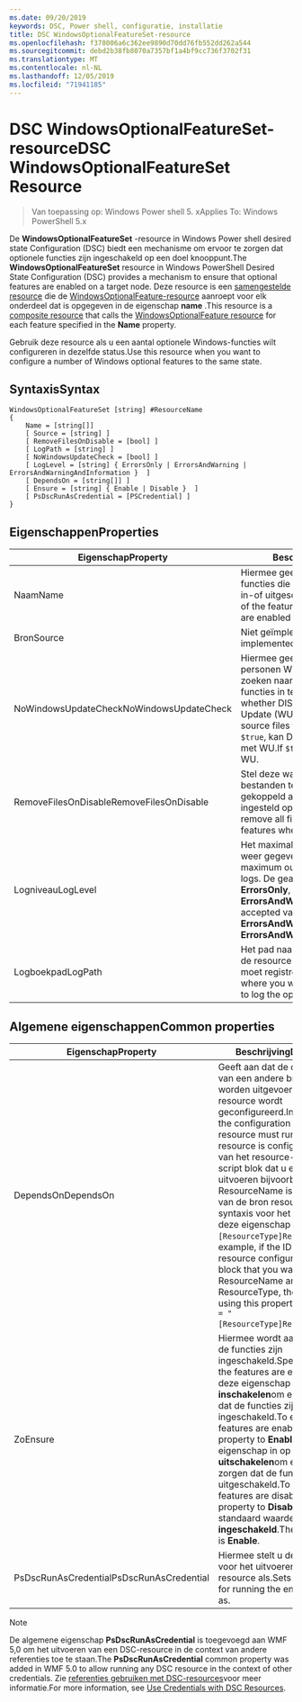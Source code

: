 ```yaml
---
ms.date: 09/20/2019
keywords: DSC, Power shell, configuratie, installatie
title: DSC WindowsOptionalFeatureSet-resource
ms.openlocfilehash: f378006a6c362ee9890d70dd76fb552dd262a544
ms.sourcegitcommit: debd2b38fb8070a7357bf1a4bf9cc736f3702f31
ms.translationtype: MT
ms.contentlocale: nl-NL
ms.lasthandoff: 12/05/2019
ms.locfileid: "71941185"
---
```

# <a name="dsc-windowsoptionalfeatureset-resource"></a><span data-ttu-id="3e094-103">DSC WindowsOptionalFeatureSet-resource</span><span class="sxs-lookup"><span data-stu-id="3e094-103">DSC WindowsOptionalFeatureSet Resource</span></span>

> <span data-ttu-id="3e094-104">Van toepassing op: Windows Power shell 5. x</span><span class="sxs-lookup"><span data-stu-id="3e094-104">Applies To: Windows PowerShell 5.x</span></span>

<span data-ttu-id="3e094-105">De **WindowsOptionalFeatureSet** -resource in Windows Power shell desired state Configuration (DSC) biedt een mechanisme om ervoor te zorgen dat optionele functies zijn ingeschakeld op een doel knooppunt.</span><span class="sxs-lookup"><span data-stu-id="3e094-105">The **WindowsOptionalFeatureSet** resource in Windows PowerShell Desired State Configuration (DSC) provides a mechanism to ensure that optional features are enabled on a target node.</span></span> <span data-ttu-id="3e094-106">Deze resource is een [samengestelde resource](../../../resources/authoringResourceComposite.md) die de [WindowsOptionalFeature-resource](windowsOptionalFeatureResource.md) aanroept voor elk onderdeel dat is opgegeven in de eigenschap **name** .</span><span class="sxs-lookup"><span data-stu-id="3e094-106">This resource is a [composite resource](../../../resources/authoringResourceComposite.md) that calls the [WindowsOptionalFeature resource](windowsOptionalFeatureResource.md) for each feature specified in the **Name** property.</span></span>

<span data-ttu-id="3e094-107">Gebruik deze resource als u een aantal optionele Windows-functies wilt configureren in dezelfde status.</span><span class="sxs-lookup"><span data-stu-id="3e094-107">Use this resource when you want to configure a number of Windows optional features to the same state.</span></span>

## <a name="syntax"></a><span data-ttu-id="3e094-108">Syntaxis</span><span class="sxs-lookup"><span data-stu-id="3e094-108">Syntax</span></span>

```Syntax
WindowsOptionalFeatureSet [string] #ResourceName
{
    Name = [string[]]
    [ Source = [string] ]
    [ RemoveFilesOnDisable = [bool] ]
    [ LogPath = [string] ]
    [ NoWindowsUpdateCheck = [bool] ]
    [ LogLevel = [string] { ErrorsOnly | ErrorsAndWarning | ErrorsAndWarningAndInformation }  ]
    [ DependsOn = [string[]] ]
    [ Ensure = [string] { Enable | Disable }  ]
    [ PsDscRunAsCredential = [PSCredential] ]
}
```

## <a name="properties"></a><span data-ttu-id="3e094-109">Eigenschappen</span><span class="sxs-lookup"><span data-stu-id="3e094-109">Properties</span></span>

|<span data-ttu-id="3e094-110">Eigenschap</span><span class="sxs-lookup"><span data-stu-id="3e094-110">Property</span></span> |<span data-ttu-id="3e094-111">Beschrijving</span><span class="sxs-lookup"><span data-stu-id="3e094-111">Description</span></span> |
|---|---|
|<span data-ttu-id="3e094-112">Naam</span><span class="sxs-lookup"><span data-stu-id="3e094-112">Name</span></span> |<span data-ttu-id="3e094-113">Hiermee geeft u de naam op van de functies die u wilt inschakelen, worden in-of uitgeschakeld.</span><span class="sxs-lookup"><span data-stu-id="3e094-113">Indicates the name of the features that you want to ensure are enabled or disabled.</span></span> |
|<span data-ttu-id="3e094-114">Bron</span><span class="sxs-lookup"><span data-stu-id="3e094-114">Source</span></span> |<span data-ttu-id="3e094-115">Niet geïmplementeerd.</span><span class="sxs-lookup"><span data-stu-id="3e094-115">Not implemented.</span></span> |
|<span data-ttu-id="3e094-116">NoWindowsUpdateCheck</span><span class="sxs-lookup"><span data-stu-id="3e094-116">NoWindowsUpdateCheck</span></span> |<span data-ttu-id="3e094-117">Hiermee geeft u op of DISM-contact personen Windows Update (WU) bij het zoeken naar de bron bestanden om functies in te scha kelen.</span><span class="sxs-lookup"><span data-stu-id="3e094-117">Specifies whether DISM contacts Windows Update (WU) when searching for the source files to enable features.</span></span> <span data-ttu-id="3e094-118">Als `$true`, kan DISM geen contact opnemen met WU.</span><span class="sxs-lookup"><span data-stu-id="3e094-118">If `$true`, DISM does not contact WU.</span></span> |
|<span data-ttu-id="3e094-119">RemoveFilesOnDisable</span><span class="sxs-lookup"><span data-stu-id="3e094-119">RemoveFilesOnDisable</span></span> |<span data-ttu-id="3e094-120">Stel deze waarde in op `$true` om alle bestanden te verwijderen die zijn gekoppeld aan de functies als **dat** is ingesteld op **afwezig**.</span><span class="sxs-lookup"><span data-stu-id="3e094-120">Set to `$true` to remove all files associated with the features when **Ensure** is set to **Absent**.</span></span> |
|<span data-ttu-id="3e094-121">Logniveau</span><span class="sxs-lookup"><span data-stu-id="3e094-121">LogLevel</span></span> |<span data-ttu-id="3e094-122">Het maximale uitvoer niveau dat wordt weer gegeven in de logboeken.</span><span class="sxs-lookup"><span data-stu-id="3e094-122">The maximum output level shown in the logs.</span></span> <span data-ttu-id="3e094-123">De geaccepteerde waarden zijn: **ErrorsOnly**, **ErrorsAndWarning**en **ErrorsAndWarningAndInformation**.</span><span class="sxs-lookup"><span data-stu-id="3e094-123">The accepted values are: **ErrorsOnly**, **ErrorsAndWarning**, and **ErrorsAndWarningAndInformation**.</span></span> |
|<span data-ttu-id="3e094-124">Logboekpad</span><span class="sxs-lookup"><span data-stu-id="3e094-124">LogPath</span></span> |<span data-ttu-id="3e094-125">Het pad naar een logboek bestand waar de resource provider de bewerking moet registreren.</span><span class="sxs-lookup"><span data-stu-id="3e094-125">The path to a log file where you want the resource provider to log the operation.</span></span> |

## <a name="common-properties"></a><span data-ttu-id="3e094-126">Algemene eigenschappen</span><span class="sxs-lookup"><span data-stu-id="3e094-126">Common properties</span></span>

|<span data-ttu-id="3e094-127">Eigenschap</span><span class="sxs-lookup"><span data-stu-id="3e094-127">Property</span></span> |<span data-ttu-id="3e094-128">Beschrijving</span><span class="sxs-lookup"><span data-stu-id="3e094-128">Description</span></span> |
|---|---|
|<span data-ttu-id="3e094-129">DependsOn</span><span class="sxs-lookup"><span data-stu-id="3e094-129">DependsOn</span></span> |<span data-ttu-id="3e094-130">Geeft aan dat de configuratie van een andere bron moet worden uitgevoerd voordat deze resource wordt geconfigureerd.</span><span class="sxs-lookup"><span data-stu-id="3e094-130">Indicates that the configuration of another resource must run before this resource is configured.</span></span> <span data-ttu-id="3e094-131">Als de ID van het resource-configuratie script blok dat u eerst wilt uitvoeren bijvoorbeeld de naam ResourceName is, en het type van de bron resource is, is de syntaxis voor het gebruik van deze eigenschap `DependsOn = "[ResourceType]ResourceName"`.</span><span class="sxs-lookup"><span data-stu-id="3e094-131">For example, if the ID of the resource configuration script block that you want to run first is ResourceName and its type is ResourceType, the syntax for using this property is `DependsOn = "[ResourceType]ResourceName"`.</span></span> |
|<span data-ttu-id="3e094-132">Zo</span><span class="sxs-lookup"><span data-stu-id="3e094-132">Ensure</span></span> |<span data-ttu-id="3e094-133">Hiermee wordt aangegeven of de functies zijn ingeschakeld.</span><span class="sxs-lookup"><span data-stu-id="3e094-133">Specifies whether the features are enabled.</span></span> <span data-ttu-id="3e094-134">Stel deze eigenschap in op **inschakelen**om ervoor te zorgen dat de functies zijn ingeschakeld.</span><span class="sxs-lookup"><span data-stu-id="3e094-134">To ensure that the features are enabled, set this property to **Enable**.</span></span> <span data-ttu-id="3e094-135">Stel de eigenschap in op **uitschakelen**om ervoor te zorgen dat de functies zijn uitgeschakeld.</span><span class="sxs-lookup"><span data-stu-id="3e094-135">To ensure that the features are disabled, set the property to **Disable**.</span></span> <span data-ttu-id="3e094-136">De standaard waarde is **ingeschakeld**.</span><span class="sxs-lookup"><span data-stu-id="3e094-136">The default value is **Enable**.</span></span> |
|<span data-ttu-id="3e094-137">PsDscRunAsCredential</span><span class="sxs-lookup"><span data-stu-id="3e094-137">PsDscRunAsCredential</span></span> |<span data-ttu-id="3e094-138">Hiermee stelt u de referentie in voor het uitvoeren van de gehele resource als.</span><span class="sxs-lookup"><span data-stu-id="3e094-138">Sets the credential for running the entire resource as.</span></span> |

> [!NOTE]
> <span data-ttu-id="3e094-139">De algemene eigenschap **PsDscRunAsCredential** is toegevoegd aan WMF 5,0 om het uitvoeren van een DSC-resource in de context van andere referenties toe te staan.</span><span class="sxs-lookup"><span data-stu-id="3e094-139">The **PsDscRunAsCredential** common property was added in WMF 5.0 to allow running any DSC resource in the context of other credentials.</span></span> <span data-ttu-id="3e094-140">Zie [referenties gebruiken met DSC-resources](../../../configurations/runasuser.md)voor meer informatie.</span><span class="sxs-lookup"><span data-stu-id="3e094-140">For more information, see [Use Credentials with DSC Resources](../../../configurations/runasuser.md).</span></span>